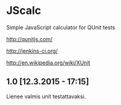 # JScalc
Simple JavaScript calculator for QUnit tests

http://qunitjs.com/

http://jenkins-ci.org/

http://en.wikipedia.org/wiki/XUnit


## 1.0 [12.3.2015 - 17:15]

Lienee valmis unit testattavaksi.
